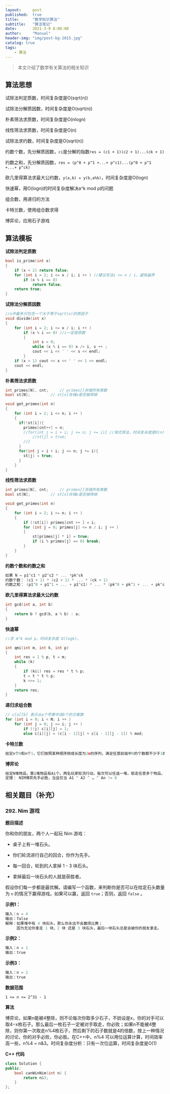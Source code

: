 ```yaml
---
layout:     post
published:  true
title:      "数学知识算法"
subtitle:   "算法笔记"
date:       2021-3-9 8:00:00
author:     "Manual"
header-img: "img/post-bg-2015.jpg"
catalog: true
tags:
    - 算法
---
```


> 本文介绍了数学有关算法的相关知识

## 算法思想

试除法判定质数，时间复杂度是O(sqrt(n))

试除法分解质因数，时间复杂度是O(sqrt(n))

朴素筛法求质数，时间复杂度是O(nlogn)

线性筛法求质数，时间复杂度是O(n)

试除法求约数，时间复杂度是O(sqrt(n))

约数个数，先分解质因数，`ci`是分解的指数`res = (c1 + 1)(c2 + 1)...(ck + 1)`

约数之和，先分解质因数，`res = (p^0 + p^1 +...+ p^c1)...(p^0 + p^1 +...+ p^ck)`

欧几里得算法求最大公约数，`y(a,b) = y(b,a%b)`，时间复杂度是O(logn)

快速幂，用O(logn)的时间复杂度解决a^k mod p的问题

组合数，用递归的方法

卡特兰数，使用组合数求得

博弈论，应用石子游戏

## 算法模板

**试除法判定质数**

```c++
bool is_prime(int x)
{
    if (x < 2) return false;
    for (int i = 2; i <= x / i; i ++ ) //建议写法i <= x / i，避免越界
        if (x % i == 0)
            return false;
    return true;
}
```

**试除法分解质因数**

```c++
//x中最多只包含一个大于等于sqrt(x)的质因子
void divide(int x)
{
    for (int i = 2; i <= x / i; i ++ )
        if (x % i == 0) //i一定是质数
        {
            int s = 0;
            while (x % i == 0) x /= i, s ++ ;
            cout << i << ' ' << s << endl;
        }
    if (x > 1) cout << x << ' ' << 1 << endl;
    cout << endl;
}
```

**朴素筛法求质数**

```c++
int primes[N], cnt;     // primes[]存储所有素数
bool st[N];         // st[x]存储x是否被筛掉

void get_primes(int n)
{
    for (int i = 2; i <= n; i ++ )
    {
      if(!st[i]){
        primes[cnt++] = n;
        //for(int j = i + i; j <= n; j += i){ //埃式筛法，时间复杂度是O(n)
        	//st[j] = true;
      	//}
      }
      for(int j = i + i; j <= n; j += i){
        st[j] = true;
      }
    }
}
```

**线性筛法求质数**

```c++
int primes[N], cnt;     // primes[]存储所有素数
bool st[N];         // st[x]存储x是否被筛掉

void get_primes(int n)
{
    for (int i = 2; i <= n; i ++ )
    {
        if (!st[i]) primes[cnt ++ ] = i;
        for (int j = 0; primes[j] <= n / i; j ++ )
        {
            st[primes[j] * i] = true;
            if (i % primes[j] == 0) break;
        }
    }
}
```

**约数个数和约数之和**

```c++
如果 N = p1^c1 * p2^c2 * ... *pk^ck
约数个数： (c1 + 1) * (c2 + 1) * ... * (ck + 1)
约数之和： (p1^0 + p1^1 + ... + p1^c1) * ... * (pk^0 + pk^1 + ... + pk^ck)
```

**欧几里得算法求最大公约数**

```c++
int gcd(int a, int b)
{
    return b ? gcd(b, a % b) : a;
}
```

**快速幂**

```c++
//求 m^k mod p，时间复杂度 O(logk)。

int qmi(int m, int k, int p)
{
    int res = 1 % p, t = m;
    while (k)
    {
        if (k&1) res = res * t % p;
        t = t * t % p;
        k >>= 1;
    }
    return res;
}
```

**递归求组合数**

```c++
// c[a][b] 表示从a个苹果中选b个的方案数
for (int i = 0; i < N; i ++ )
    for (int j = 0; j <= i; j ++ )
        if (!j) c[i][j] = 1;
        else c[i][j] = (c[i - 1][j] + c[i - 1][j - 1]) % mod;
```

**卡特兰数**

```c++
给定n个0和n个1，它们按照某种顺序排成长度为2n的序列，满足任意前缀中0的个数都不少于1的个数的序列的数量为： Cat(n) = C(2n, n) / (n + 1)
```

**博弈论**

```c++
给定N堆物品，第i堆物品有Ai个。两名玩家轮流行动，每次可以任选一堆，取走任意多个物品，可把一堆取光，但不能不取。取走最后一件物品者获胜。两人都采取最优策略，问先手是否必胜。
定理： NIM博弈先手必胜，当且仅当 A1 ^ A2 ^ … ^ An != 0
```

## 相关题目（补充）

### 292. Nim 游戏

**题目描述**

你和你的朋友，两个人一起玩 Nim 游戏：

- 桌子上有一堆石头。

- 你们轮流进行自己的回合，你作为先手。

- 每一回合，轮到的人拿掉 1 - 3 块石头。

- 拿掉最后一块石头的人就是获胜者。

假设你们每一步都是最优解。请编写一个函数，来判断你是否可以在给定石头数量为 `n` 的情况下赢得游戏。如果可以赢，返回 `true`；否则，返回 `false` 。

**示例1：**

```c++
输入：n = 4
输出：false 
解释：如果堆中有 4 块石头，那么你永远不会赢得比赛；
     因为无论你拿走 1 块、2 块 还是 3 块石头，最后一块石头总是会被你的朋友拿走。
```

**示例2：**

```c++
输入：n = 1
输出：true
```

**示例3：**

```c++
输入：n = 2
输出：true
```

**数据范围**

`1 <= n <= 2^31 - 1`

**算法**

博弈论，如果n能被4整除，则不论每次你取多少石子，不妨设是x，你的对手可以取4−x枚石子。那么最后一枚石子一定被对手取走，你必败；如果n不能被4整除，则你第一次取走n%4枚石子，然后剩下的石子数就是4的倍数，按上一种情况的讨论，你的对手必败，你必胜。在C++中，n%4 可以用位运算计算，时间效率高一些，n%4 = n&3。时间复杂度分析：只有一次位运算，时间复杂度是O(1)

**C++ 代码**

```c++
class Solution {
public:
    bool canWinNim(int n) {
        return n&3;
    }
};
```

### 
